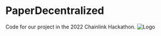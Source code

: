 # PaperDecentralized
Code for our project in the 2022 Chainlink Hackathon.
<img src="/docs/Logo.png" alt="Logo"/>
